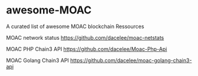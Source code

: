 # awesome-MOAC
A curated list of awesome MOAC blockchain Ressources

MOAC network status 
https://github.com/dacelee/moac-netstats

MOAC PHP Chain3 API
https://github.com/dacelee/Moac-Php-Api

MOAC Golang Chain3 API
https://github.com/dacelee/moac-golang-chain3-api
